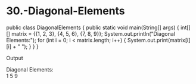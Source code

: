 # 30.-Diagonal-Elements
public class DiagonalElements {
    public static void main(String[] args) {
        int[][] matrix = {{1, 2, 3}, {4, 5, 6}, {7, 8, 9}};
        System.out.println("Diagonal Elements:");
        for (int i = 0; i < matrix.length; i++) {
            System.out.print(matrix[i][i] + " ");
        }
    }
}

Output

Diagonal Elements:  
1 5 9
